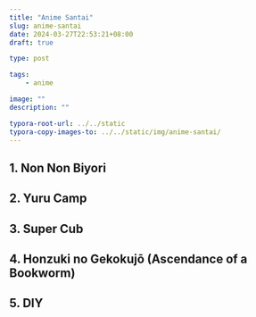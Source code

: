 ```yaml
---
title: "Anime Santai"
slug: anime-santai
date: 2024-03-27T22:53:21+08:00
draft: true

type: post

tags:
    - anime

image: ""
description: ""

typora-root-url: ../../static
typora-copy-images-to: ../../static/img/anime-santai/
---
```


## 1. Non Non Biyori

## 2. Yuru Camp

## 3. Super Cub

## 4. Honzuki no Gekokujō (Ascendance of a Bookworm)

## 5. DIY